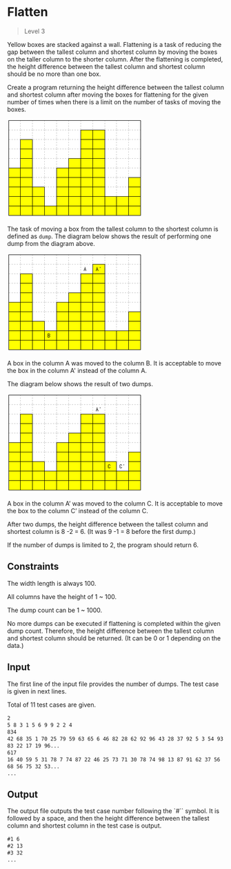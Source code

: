 # Flatten
>
> Level 3

Yellow boxes are stacked against a wall. Flattening is a task of reducing the gap between the tallest column and shortest column by moving the boxes on the taller column to the shorter column. After the flattening is completed, the height difference between the tallest column and shortest column should be no more than one box.

Create a program returning the height difference between the tallest column and shortest column after moving the boxes for flattening for the given number of times when there is a limit on the number of tasks of moving the boxes.

![Fig1](Fig1.png)

The task of moving a box from the tallest column to the shortest column is defined as `dump`.
The diagram below shows the result of performing one dump from the diagram above.

![Fig2](Fig2.png)

A box in the column A was moved to the column B. It is acceptable to move the box in the column A' instead of the column A.

The diagram below shows the result of two dumps.

![Fig3](Fig3.png)

A box in the column A’ was moved to the column C. It is acceptable to move the box to the column C’ instead of the column C.

After two dumps, the height difference between the tallest column and shortest column is 8 -2 = 6. (It was 9 -1 = 8 before the first dump.)

If the number of dumps is limited to 2, the program should return 6.


## Constraints

The width length is always 100.

All columns have the height of 1 ~ 100.

The dump count can be 1 ~ 1000.

No more dumps can be executed if flattening is completed within the given dump count. Therefore, the height difference between the tallest column and shortest column should be returned. (It can be 0 or 1 depending on the data.)

## Input

The first line of the input file provides the number of dumps.
The test case is given in next lines.

Total of 11 test cases are given.

```
2
5 8 3 1 5 6 9 9 2 2 4
834
42 68 35 1 70 25 79 59 63 65 6 46 82 28 62 92 96 43 28 37 92 5 3 54 93 83 22 17 19 96...
617
16 40 59 5 31 78 7 74 87 22 46 25 73 71 30 78 74 98 13 87 91 62 37 56 68 56 75 32 53...
...
```

## Output

The output file outputs the test case number following the `#`` symbol.
It is followed by a space, and then the height difference between the tallest column and shortest column in the test case is output.

```
#1 6
#2 13
#3 32
...
```